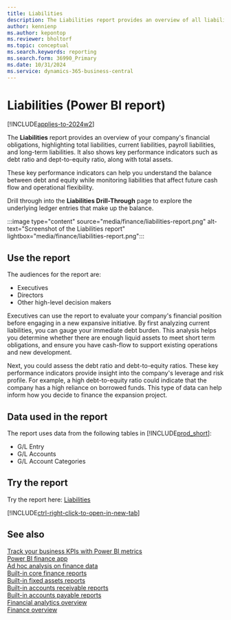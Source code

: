 ```yaml
---
title: Liabilities
description: The Liabilities report provides an overview of all liabilities broken down by current liabilities, payroll liabilities, and long-term liabilities. 
author: kennienp
ms.author: kepontop
ms.reviewer: bholtorf
ms.topic: conceptual
ms.search.keywords: reporting
ms.search.form: 36990_Primary
ms.date: 10/31/2024
ms.service: dynamics-365-business-central
---
```


# Liabilities (Power BI report)

[!INCLUDE[applies-to-2024w2](includes/applies-to-2024w2.md)]

The **Liabilities** report provides an overview of your company's financial obligations, highlighting total liabilities, current liabilities, payroll liabilities, and long-term liabilities. It also shows key performance indicators such as debt ratio and dept-to-equity ratio, along with total assets.

These key performance indicators can help you understand the balance between debt and equity while monitoring liabilities that affect future cash flow and operational flexibility.

Drill through into the **Liabilities Drill-Through** page to explore the underlying ledger entries that make up the balance.

:::image type="content" source="media/finance/liabilities-report.png" alt-text="Screenshot of the Liabilities report" lightbox="media/finance/liabilities-report.png":::

## Use the report

The audiences for the report are:

- Executives
- Directors
- Other high-level decision makers

Executives can use the report to evaluate your company's financial position before engaging in a new expansive initiative. By first analyzing current liabilities, you can gauge your immediate debt burden. This analysis helps you determine whether there are enough liquid assets to meet short term obligations, and ensure you have cash-flow to support existing operations and new development.

Next, you could assess the debt ratio and debt-to-equity ratios. These key performance indicators provide insight into the company's leverage and risk profile. For example, a high debt-to-equity ratio could indicate that the company has a high reliance on borrowed funds. This type of data can help inform how you decide to finance the expansion project.  

<!-- ## Key Performance Indicators (KPIs)

The *Liabilities* report includes the following KPIs and measures: 

- [**Liabilities**](####)
- [**Current Liabilities**](####)
- [**Payroll Liabilities**](####)
- [**Longterm Liabilities**](####)
- [**Debt Ratio**](####)
- [**Debt/Equity Ratio**](####)
- [**Assets**](####)
- [**Balance at Date (Neg)**](####) -->

## Data used in the report

The report uses data from the following tables in [!INCLUDE[prod_short](includes/prod_short.md)]:

- G/L Entry
- G/L Accounts
- G/L Account Categories

## Try the report

Try the report here: [Liabilities](https://businesscentral.dynamics.com?page=36990)

[!INCLUDE[ctrl-right-click-to-open-in-new-tab](includes/ctrl-right-click-to-open-in-new-tab.md)]

## See also

[Track your business KPIs with Power BI metrics](track-kpis-with-power-bi-metrics.md)  
[Power BI finance app](finance-powerbi-app.md)  
[Ad hoc analysis on finance data](ad-hoc-analysis-finance.md)  
[Built-in core finance reports](finance-reports.md)  
[Built-in fixed assets reports](fa-reports.md)  
[Built-in accounts receivable reports](receivables-reports.md)  
[Built-in accounts payable reports](payables-reports.md)  
[Financial analytics overview](bi.md)  
[Finance overview](finance.md)